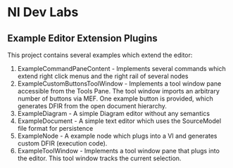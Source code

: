 ﻿# NI Dev Labs
## Example Editor Extension Plugins 

This project contains several examples which extend the editor:

1. ExampleCommandPaneContent - Implements several commands which extend right click menus and the right rail of several nodes
2. ExampleCustomButtonsToolWindow - Implements a tool window pane accessible from the Tools Pane. The tool window imports an arbitrary number of buttons via MEF. One example button is provided, which generates DFIR from the open document hierarchy.
3. ExampleDiagram - A simple Diagram editor without any semantics
4. ExampleDocument - A simple text editor which uses the SourceModel file format for persistence
5. ExampleNode - A example node which plugs into a VI and generates custom DFIR (execution code).
6. ExampleToolWindow - Implements a tool window pane that plugs into the editor.  This tool window tracks the current selection.
